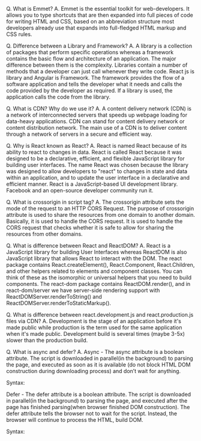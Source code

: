 Q. What is Emmet?
A. Emmet is the essential toolkit for web-developers. It allows you to type shortcuts that are then expanded into full pieces of code for writing HTML and CSS, based on an abbreviation structure most developers already use that expands into full-fledged HTML markup and CSS rules.

Q. Difference between a Library and Framework?
A. A library is a collection of packages that perform specific operations whereas a framework contains the basic flow and architecture of an application. The major difference between them is the complexity. Libraries contain a number of methods that a developer can just call whenever they write code. React js is library and Angular is Framework. The framework provides the flow of a software application and tells the developer what it needs and calls the code provided by the developer as required. If a library is used, the application calls the code from the library.

Q. What is CDN? Why do we use it? 
A. A content delivery network (CDN) is a network of interconnected servers that speeds up webpage loading for data-heavy applications. CDN can stand for content delivery network or content distribution network. The main use of a CDN is to deliver content through a network of servers in a secure and efficient way.

Q. Why is React known as React?
A. React is named React because of its ability to react to changes in data. React is called React because it was designed to be a declarative, efficient, and flexible JavaScript library for building user interfaces. The name React was chosen because the library was designed to allow developers to "react" to changes in state and data within an application, and to update the user interface in a declarative and efficient manner. React is a JavaScript-based UI development library. Facebook and an open-source developer community run it.

Q. What is crossorigin in script tag?
A. The crossorigin attribute sets the mode of the request to an HTTP CORS Request. The purpose of crossorigin attribute is used to share the resources from one domain to another domain. Basically, it is used to handle the CORS request. It is used to handle the CORS request that checks whether it is safe to allow for sharing the resources from other domains.


Q. What is difference between React and ReactDOM?
A. React is a JavaScript library for building User Interfaces whereas ReactDOM is also JavaScript library that allows React to interact with the DOM. The react package contains React.createElement(), React.Component, React.Children, and other helpers related to elements and component classes. You can think of these as the isomorphic or universal helpers that you need to build components. The react-dom package contains ReactDOM.render(), and in react-dom/server we have server-side rendering support with ReactDOMServer.renderToString() and ReactDOMServer.renderToStaticMarkup().

Q. What is difference between react.development.js and react.production.js files via CDN?
A. Development is the stage of an application before it's made public while production is the term used for the same application when it's made public. Development build is several times (maybe 3-5x) slower than the production build.

Q. What is async and defer?
A. Async - The async attribute is a boolean attribute. The script is downloaded in parallel(in the background) to parsing the page, and executed as soon as it is available (do not block HTML DOM construction during downloading process) and don’t wait for anything.

Syntax:
<script src="demo_async.js" async></script>

Defer - The defer attribute is a boolean attribute. The script is downloaded in parallel(in the background) to parsing the page, and executed after the page has finished parsing(when browser finished DOM construction). The defer attribute tells the browser not to wait for the script. Instead, the browser will continue to process the HTML, build DOM.

Syntax:
<script src="demo_defer.js" defer></script>